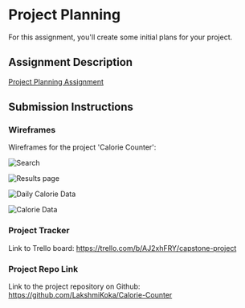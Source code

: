 # Project Planning
For this assignment, you'll create some initial plans for your project.

## Assignment Description
[Project Planning Assignment](https://education.launchcode.org/liftoff/modules/assignments/project-planning)

## Submission Instructions

### Wireframes

Wireframes for the project 'Calorie Counter':

![Search](images/Search_page.jpeg)

![Results page](images/Results_page.jpeg)

![Daily Calorie Data](images/Daily_Calorie_Data.jpeg)

![Calorie Data](images/Calorie_Data.jpeg)


### Project Tracker

Link to Trello board: https://trello.com/b/AJ2xhFRY/capstone-project

### Project Repo Link

Link to the project repository on Github: https://github.com/LakshmiKoka/Calorie-Counter
